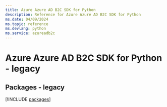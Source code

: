 ```yaml
---
title: Azure Azure AD B2C SDK for Python
description: Reference for Azure Azure AD B2C SDK for Python
ms.date: 04/09/2024
ms.topic: reference
ms.devlang: python
ms.service: azureadb2c
---
```

# Azure Azure AD B2C SDK for Python - legacy
## Packages - legacy
[!INCLUDE [packages](azure-ad-b2c-index.md)]